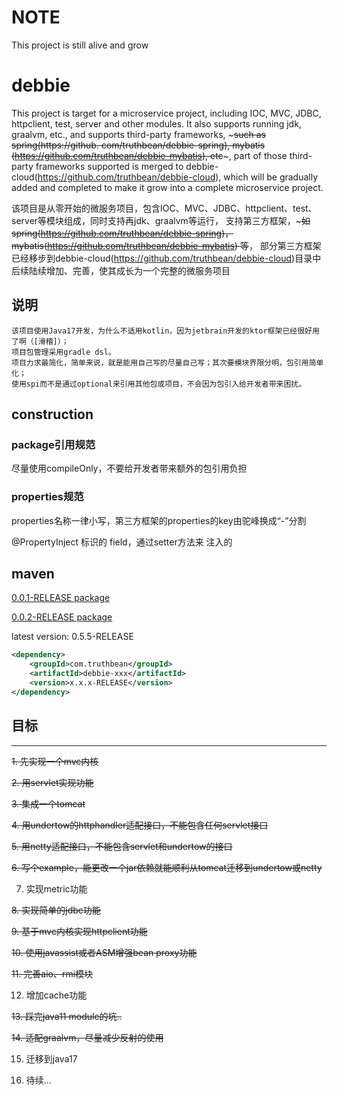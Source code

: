 # NOTE
This project is still alive and grow

# debbie
This project is target for a microservice project, including IOC, MVC, JDBC, httpclient, test, server and other modules.
It also supports running jdk, graalvm, etc., and supports third-party frameworks, ~~~such as spring(https://github. com/truthbean/debbie-spring), mybatis (https://github.com/truthbean/debbie-mybatis), etc~~~, 
part of those third-party frameworks supported is merged to debbie-cloud(https://github.com/truthbean/debbie-cloud),
which will be gradually added and completed to make it grow into a complete microservice project.

该项目是从零开始的微服务项目，包含IOC、MVC、JDBC、httpclient、test、server等模块组成，同时支持再jdk、graalvm等运行，
支持第三方框架，~~~如spring(https://github.com/truthbean/debbie-spring)，
mybatis(https://github.com/truthbean/debbie-mybatis) 等~~，
部分第三方框架已经移步到debbie-cloud(https://github.com/truthbean/debbie-cloud)目录中
后续陆续增加、完善，使其成长为一个完整的微服务项目

## 说明
    该项目使用Java17开发，为什么不适用kotlin，因为jetbrain开发的ktor框架已经很好用了啊（[滑稽]）；
    项目包管理采用gradle dsl。
    项目力求最简化，简单来说，就是能用自己写的尽量自己写；其次要模块界限分明，包引用简单化；
    使用spi而不是通过optional来引用其他包或项目，不会因为包引入给开发者带来困扰。

## construction

### package引用规范
尽量使用compileOnly，不要给开发者带来额外的包引用负担

### properties规范
properties名称一律小写，第三方框架的properties的key由驼峰换成“-”分割

@PropertyInject 标识的 field，通过setter方法来 注入的

## maven
[0.0.1-RELEASE package](./versions/0.0.1-RELEASE.md)

[0.0.2-RELEASE package](./versions/0.0.2-RELEASE.md)

latest version: 0.5.5-RELEASE

```xml
<dependency>
    <groupId>com.truthbean</groupId>
    <artifactId>debbie-xxx</artifactId>
    <version>x.x.x-RELEASE</version>
</dependency>
```

## 目标
--------
~~1. 先实现一个mvc内核~~

~~2. 用servlet实现功能~~

~~3. 集成一个tomcat~~

~~4. 用undertow的httphandler适配接口，不能包含任何servlet接口~~

~~5. 用netty适配接口，不能包含servlet和undertow的接口~~

~~6. 写个example，能更改一个jar依赖就能顺利从tomcat迁移到undertow或netty~~

7. 实现metric功能

~~8. 实现简单的jdbc功能~~

~~9. 基于mvc内核实现httpclient功能~~

~~10. 使用javassist或者ASM增强bean proxy功能~~

~~11. 完善aio、rmi模块~~

12. 增加cache功能

~~13. 踩完java11 module的坑..~~

~~14. 适配graalvm，尽量减少反射的使用~~

15. 迁移到java17

16. 待续...
